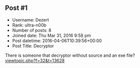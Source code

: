 ## Post #1
- Username: Dezert
- Rank: ultra-n00b
- Number of posts: 8
- Joined date: Thu Mar 31, 2016 9:58 pm
- Post datetime: 2016-04-06T10:39:56+00:00
- Post Title: Decryptor

There is someone that decryptor without source and an exe file?
[viewtopic.php?f=32&t=13628](http://forum.xentax.com/viewtopic.php?f=32&t=13628)
